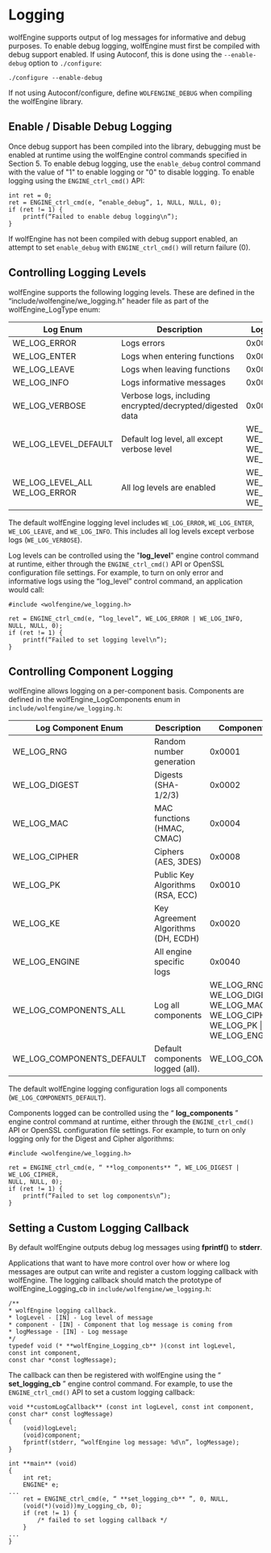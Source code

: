 # Logging

wolfEngine supports output of log messages for informative and debug purposes. To enable debug logging, wolfEngine must first be compiled with debug support enabled. If using Autoconf, this is done using the `--enable-debug` option to `./configure`:
```
./configure --enable-debug
```

If not using Autoconf/configure, define `WOLFENGINE_DEBUG` when compiling the wolfEngine library.

## Enable / Disable Debug Logging

Once debug support has been compiled into the library, debugging must be enabled at runtime using the wolfEngine control commands specified in Section 5. To enable debug logging, use the `enable_debug` control command with the value of "1" to enable logging or "0" to disable logging. To enable logging using the `ENGINE_ctrl_cmd()` API:
```
int ret = 0;
ret = ENGINE_ctrl_cmd(e, “enable_debug”, 1, NULL, NULL, 0);
if (ret != 1) {
    printf(“Failed to enable debug logging\n”);
}
```

If wolfEngine has not been compiled with debug support enabled, an attempt to set `enable_debug` with `ENGINE_ctrl_cmd()` will return failure (0).

## Controlling Logging Levels

wolfEngine supports the following logging levels. These are defined in the “include/wolfengine/we_logging.h” header file as part of the wolfEngine_LogType enum:

| Log Enum | Description | Log Enum Value | 
| -------------- |  --------------- |--------------------- |
| WE_LOG_ERROR | Logs errors | 0x0001 |
| WE_LOG_ENTER | Logs when entering functions | 0x0002 |
| WE_LOG_LEAVE | Logs when leaving functions | 0x0004 |
| WE_LOG_INFO | Logs informative messages | 0x0008 |
| WE_LOG_VERBOSE | Verbose logs, including encrypted/decrypted/digested data | 0x0010 |
| WE_LOG_LEVEL_DEFAULT | Default log level, all except verbose level | WE_LOG_ERROR &#124; WE_LOG_ENTER &#124; WE_LOG_LEAVE &#124; WE_LOG_INFO |
WE_LOG_LEVEL_ALL WE_LOG_ERROR | All log levels are enabled | WE_LOG_ENTER &#124; WE_LOG_LEAVE &#124; WE_LOG_INFO &#124; WE_LOG_VERBOSE |


The default wolfEngine logging level includes `WE_LOG_ERROR`, `WE_LOG_ENTER`, `WE_LOG_LEAVE`, and `WE_LOG_INFO`. This includes all log levels except verbose logs (`WE_LOG_VERBOSE`).

Log levels can be controlled using the "**log_level**" engine control command at runtime, either through the `ENGINE_ctrl_cmd()` API or OpenSSL configuration file settings. For example, to turn on only error and informative logs using the “log_level” control command, an application would call:
```
#include <wolfengine/we_logging.h>

ret = ENGINE_ctrl_cmd(e, “log_level”, WE_LOG_ERROR | WE_LOG_INFO,
NULL, NULL, 0);
if (ret != 1) {
    printf(“Failed to set logging level\n”);
}
```

## Controlling Component Logging

wolfEngine allows logging on a per-component basis. Components are defined in the wolfEngine_LogComponents enum in `include/wolfengine/we_logging.h`:

| Log Component Enum | Description | Component Enum Value |
| ------------------------------ | --------------- | -------------------------------- |
| WE_LOG_RNG | Random number generation | 0x0001 |
| WE_LOG_DIGEST | Digests (SHA-1/2/3) | 0x0002 |
| WE_LOG_MAC | MAC functions (HMAC, CMAC) | 0x0004 |
| WE_LOG_CIPHER | Ciphers (AES, 3DES) | 0x0008 |
| WE_LOG_PK | Public Key Algorithms (RSA, ECC) | 0x0010 |
| WE_LOG_KE | Key Agreement Algorithms (DH, ECDH) | 0x0020 |
| WE_LOG_ENGINE | All engine specific logs | 0x0040 |
| WE_LOG_COMPONENTS_ALL | Log all components | WE_LOG_RNG &#124; WE_LOG_DIGEST &#124; WE_LOG_MAC &#124; WE_LOG_CIPHER &#124; WE_LOG_PK &#124; WE_LOG_KE &#124; WE_LOG_ENGINE |
| WE_LOG_COMPONENTS_DEFAULT | Default components logged (all). | WE_LOG_COMPONENTS_ALL |


The default wolfEngine logging configuration logs all components (`WE_LOG_COMPONENTS_DEFAULT`).

Components logged can be controlled using the “ **log_components** ” engine control command at runtime, either through the `ENGINE_ctrl_cmd()` API or OpenSSL configuration file settings. For example, to turn on only logging only for the Digest and Cipher algorithms:
```
#include <wolfengine/we_logging.h>

ret = ENGINE_ctrl_cmd(e, “ **log_components** ”, WE_LOG_DIGEST | WE_LOG_CIPHER,
NULL, NULL, 0);
if (ret != 1) {
    printf(“Failed to set log components\n”);
}
```
## Setting a Custom Logging Callback

By default wolfEngine outputs debug log messages using **fprintf()** to **stderr**.

Applications that want to have more control over how or where log messages are output can write and register a custom logging callback with wolfEngine. The logging callback should match the prototype of wolfEngine_Logging_cb in `include/wolfengine/we_logging.h`:
```
/**
* wolfEngine logging callback.
* logLevel - [IN] - Log level of message
* component - [IN] - Component that log message is coming from
* logMessage - [IN] - Log message
*/
typedef void (* **wolfEngine_Logging_cb** )(const int logLevel,
const int component,
const char *const logMessage);
```
The callback can then be registered with wolfEngine using the “ **set_logging_cb** ” engine control command. For example, to use the `ENGINE_ctrl_cmd()` API to set a custom logging callback:
```
void **customLogCallback** (const int logLevel, const int component,
const char* const logMessage)
{
    (void)logLevel;
    (void)component;
    fprintf(stderr, “wolfEngine log message: %d\n”, logMessage);
}

int **main** (void)
{
    int ret;
    ENGINE* e;
...
    ret = ENGINE_ctrl_cmd(e, “ **set_logging_cb** ”, 0, NULL,
    (void(*)(void))my_Logging_cb, 0);
    if (ret != 1) {
        /* failed to set logging callback */
    }
...
}
```
